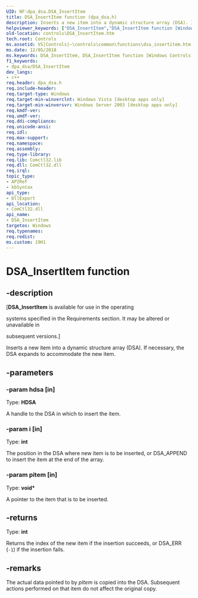 ```yaml
---
UID: NF:dpa_dsa.DSA_InsertItem
title: DSA_InsertItem function (dpa_dsa.h)
description: Inserts a new item into a dynamic structure array (DSA). If necessary, the DSA expands to accommodate the new item.helpviewer_keywords: ["DSA_InsertItem","DSA_InsertItem function [Windows Controls]","_win32_DSA_InsertItem","_win32_DSA_InsertItem_cpp","controls.DSA_InsertItem","controls._win32_DSA_InsertItem","dpa_dsa/DSA_InsertItem"]
old-location: controls\DSA_InsertItem.htm
tech.root: Controls
ms.assetid: VS|Controls|~\controls\common\functions\dsa_insertitem.htm
ms.date: 12/05/2018
ms.keywords: DSA_InsertItem, DSA_InsertItem function [Windows Controls], _win32_DSA_InsertItem, _win32_DSA_InsertItem_cpp, controls.DSA_InsertItem, controls._win32_DSA_InsertItem, dpa_dsa/DSA_InsertItem
f1_keywords:
- dpa_dsa/DSA_InsertItem
dev_langs:
- c++
req.header: dpa_dsa.h
req.include-header: 
req.target-type: Windows
req.target-min-winverclnt: Windows Vista [desktop apps only]
req.target-min-winversvr: Windows Server 2003 [desktop apps only]
req.kmdf-ver: 
req.umdf-ver: 
req.ddi-compliance: 
req.unicode-ansi: 
req.idl: 
req.max-support: 
req.namespace: 
req.assembly: 
req.type-library: 
req.lib: Comctl32.lib
req.dll: ComCtl32.dll
req.irql: 
topic_type:
- APIRef
- kbSyntax
api_type:
- DllExport
api_location:
- ComCtl32.dll
api_name:
- DSA_InsertItem
targetos: Windows
req.typenames: 
req.redist: 
ms.custom: 19H1
---
```


# DSA_InsertItem function


## -description


<p class="CCE_Message">[<b>DSA_InsertItem</b> is available for use in the operating 

systems specified in the Requirements section. It may be altered or unavailable in 

subsequent versions.]

Inserts a new item into a dynamic structure array (DSA). If necessary, the DSA expands to accommodate the new item.


## -parameters




### -param hdsa [in]

Type: <b>HDSA</b>

A handle to the DSA in which to insert the item.


### -param i [in]

Type: <b>int</b>

The position in the DSA where new item is to be inserted, or DSA_APPEND to insert the item at the end of the array.


### -param pitem [in]

Type: <b>void*</b>

A pointer to the item that is to be inserted.


## -returns



Type: <b>int</b>

Returns the index of the new item if the insertion succeeds, or DSA_ERR (<code>-1</code>) if the insertion fails.




## -remarks



The actual data pointed to by <i>pItem</i> is copied into the DSA. Subsequent actions performed on that item do not affect the original copy.




